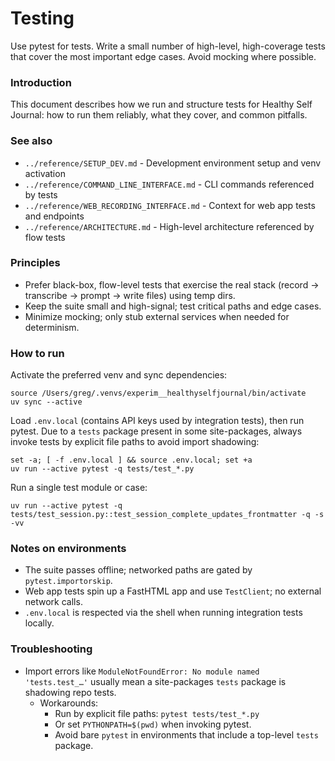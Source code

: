 # Testing

Use pytest for tests. Write a small number of high-level, high-coverage tests that cover the most important edge cases. Avoid mocking where possible.

### Introduction

This document describes how we run and structure tests for Healthy Self Journal: how to run them reliably, what they cover, and common pitfalls.

### See also

- `../reference/SETUP_DEV.md` - Development environment setup and venv activation
- `../reference/COMMAND_LINE_INTERFACE.md` - CLI commands referenced by tests
- `../reference/WEB_RECORDING_INTERFACE.md` - Context for web app tests and endpoints
- `../reference/ARCHITECTURE.md` - High-level architecture referenced by flow tests

### Principles

- Prefer black-box, flow-level tests that exercise the real stack (record → transcribe → prompt → write files) using temp dirs.
- Keep the suite small and high-signal; test critical paths and edge cases.
- Minimize mocking; only stub external services when needed for determinism.

### How to run

Activate the preferred venv and sync dependencies:

```
source /Users/greg/.venvs/experim__healthyselfjournal/bin/activate
uv sync --active
```

Load `.env.local` (contains API keys used by integration tests), then run pytest. Due to a `tests` package present in some site-packages, always invoke tests by explicit file paths to avoid import shadowing:

```
set -a; [ -f .env.local ] && source .env.local; set +a
uv run --active pytest -q tests/test_*.py
```

Run a single test module or case:

```
uv run --active pytest -q tests/test_session.py::test_session_complete_updates_frontmatter -q -s -vv
```

### Notes on environments

- The suite passes offline; networked paths are gated by `pytest.importorskip`.
- Web app tests spin up a FastHTML app and use `TestClient`; no external network calls.
- `.env.local` is respected via the shell when running integration tests locally.

### Troubleshooting

- Import errors like `ModuleNotFoundError: No module named 'tests.test_…'` usually mean a site-packages `tests` package is shadowing repo tests.
  - Workarounds:
    - Run by explicit file paths: `pytest tests/test_*.py`
    - Or set `PYTHONPATH=$(pwd)` when invoking pytest.
    - Avoid bare `pytest` in environments that include a top-level `tests` package.


